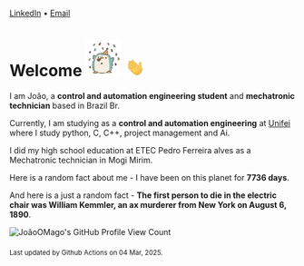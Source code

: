 [LinkedIn](https://www.linkedin.com/in/joão-pedro-gozzoli-b95641301/) &bull;
[Email](joaopedrogozzoli@gmail.com)

# Welcome <img src="happy.gif" height="64px" /> <img src="wave.gif" height="32px" />

I am João, a  **control and automation engineering student** and **mechatronic technician** based in Brazil Br.

Currently, I am studying as a **control and automation engineering** at [Unifei](https://unifei.edu.br) where I study python, C, C++, project management and Ai.

I did my high school education at ETEC Pedro Ferreira alves as a Mechatronic technician in Mogi Mirim.

Here is a random fact about me - I have been on this planet for **7736 days**.

And here is a just a random fact -  **The first person to die in the electric chair was William Kemmler, an ax murderer from New York on August 6, 1890**.

![JoãoOMago's GitHub Profile View Count](https://komarev.com/ghpvc/?username=JoaoOMago)

<sub>Last updated by Github Actions on 04 Mar, 2025.</sub>
